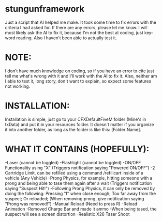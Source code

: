# stungunframework
Just a script that AI helped me make. It took some time to fix errors with the criteria I had asked for. If there are any errors, please let me know. I will most likely ask the AI to fix it, because I'm not the best at coding, just key-word reading. Also I haven't been able to actually test it.

# **NOTE:**
I don't have much knowledge on coding, so if you have an error to cite just tell me what's wrong with it and I'll work with the AI to fix it.
Also, neither am I able to test it, long story, don't want to explain, so expect some features not working.

# **INSTALLATION:**
Installation is simple, just go to your CFXDefaultFiveM folder (Mine's in txData) and put it in your resources folder. It doesn't matter if you organize it into another folder, as long as the folder is like this: [Folder Name].

# **WHAT IT CONTAINS (HOPEFULLY):**
-Laser (cannot be toggled)
-Flashlight (cannot be toggled)
-ON/OFF Functionality using "X" (Triggers notification saying "Powered ON/OFF")
-2 Cartridge Limit, can be refilled using a command /refillcart inside of a vehicle (Any Vehicle)
-Prong Physics, for example, hitting someone with a prong and being able to tase them again after a wait (Triggers notification saying "Suspect Hit!")
-Following Prong Physics, it can only be removed by doing the following: Pressing "I" when close enough; Too far away from the suspect; Or reloaded; (When removing prong, give notification saying "Prong was removed!")
-Manual Reload (Need to press R)
-Reload Animation
-Removed Charge Bar and made it ammo
-When being tased, the suspect will see a screen distortion
-Realistic X26 Taser Shoot
